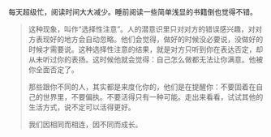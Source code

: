 每天超级忙，阅读时间大大减少。睡前阅读一些简单浅显的书籍倒也觉得不错。

> 这种现象，叫作“选择性注意”。人的潜意识里只对对方的错误感兴趣，对对方表现好的地方会自动忽略。他们会觉得，做好的时候没必要说，没做好的时候才需要说。这种选择性注意的结果，就是对方只听到你在表达否定，却从未听过你的表扬。这时候他就会觉得：自己怎么做都无法让你满意。他被你全面否定了。
>
> 那些跟你不同的人，其实都是来度化你的，他们是在提醒你：不要固着在自己的世界里，不要偏执。不要活得只有一种可能。走出来看看，试试其他的生活方式，说不定可以活得更好。
>
> 我们因相同而相连，因不同而成长。

